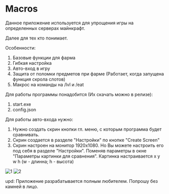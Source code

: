 # Macros
Данное приложение используется для упрощения игры на определенных серверах майнкрафт.

Далее для тех кто понимает.

Особенности:
1) Базовые функции для фарма
2) Гибкая настройка
3) Авто-вход в игру
4) Защита от поломки предметов при фарме (Работает, когда запущена функция скрола слотов)
5) Макрос на команды на /lvl и /eat

Для работы программы понадобится (Их скачать можно в релизе):
1) start.exe
2) config.json

Для работы авто-входа нужно:

1) Нужно создать скрин кнопки гл. меню, с которым программа будет сравнивать.
2) Скрин создается в разделе "Настройки" по кнопке "Create Screen"
3) Скрин настроен на монитор 1920x1080. Но Вы можете настроить его под себя в разделе "Настройки".
Поменяв параметры в окне "Параметры картинки для сравнения". Картинка настраивается x y w h (w - длинна; h - высота)

![1](https://github.com/yatoreno/Macros/assets/85769618/40684c77-54cd-4e68-98e7-38d95f1e4a9d)
![2](https://github.com/yatoreno/Macros/assets/85769618/1c297afd-554e-42e3-baa6-5c36a081d3fd)

upd: Приложение разрабатывается полным любителем. Попрошу без камней в лицо.

